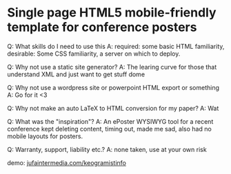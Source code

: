 # Single page HTML5 mobile-friendly template for conference posters

Q: What skills do I need to use this
A: required: some basic HTML familiarity, desirable: Some CSS familiarity, a server on which to deploy.

Q: Why not use a static site generator?
A: The learing curve for those that understand XML and just want to get stuff dome

Q: Why not use a wordpress site or powerpoint HTML export or something
A: Go for it <3

Q: Why not make an auto LaTeX to HTML conversion for my paper?
A: Wat

Q: What was the "inspiration"?
A: An ePoster WYSIWYG tool for a recent conference kept deleting content, timing out, made me sad, also had no mobile layouts for posters.

Q: Warranty, support, liability etc.?
A: none taken, use at your own risk

demo: [jufaintermedia.com/keogramistinfo](https://jufaintermedia.com/keogramistinfo)

